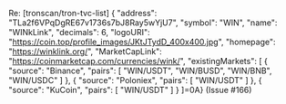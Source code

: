Re: [tronscan/tron-tvc-list] {      "address": "TLa2f6VPqDgRE67v1736s7bJ8Ray5wYjU7",      "symbol": "WIN",      "name": "WINkLink",      "decimals": 6,      "logoURI": "https://coin.top/profile_images/JKtJTydD_400x400.jpg",      "homepage": "https://winklink.org/",      "MarketCapLink": "https://coinmarketcap.com/currencies/wink/",      "existingMarkets": [          {              "source": "Binance",              "pairs": [                  "WIN/USDT",                  "WIN/BUSD",                  "WIN/BNB",                  "WIN/USDC"              ]          },          {              "source": "Poloniex",              "pairs": [                  "WIN/USDT"              ]          },          {              "source": "KuCoin",              "pairs": [                  "WIN/USDT"              ]          }    ]=0A} (Issue #166)